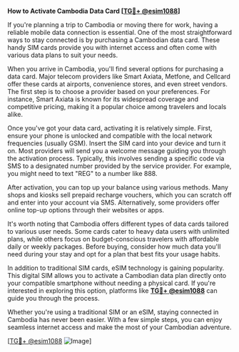 **How to Activate Cambodia Data Card [[TG💪+ @esim1088](https://t.me/s/esim1088)]**

If you're planning a trip to Cambodia or moving there for work, having a reliable mobile data connection is essential. One of the most straightforward ways to stay connected is by purchasing a Cambodian data card. These handy SIM cards provide you with internet access and often come with various data plans to suit your needs.

When you arrive in Cambodia, you'll find several options for purchasing a data card. Major telecom providers like Smart Axiata, Metfone, and Cellcard offer these cards at airports, convenience stores, and even street vendors. The first step is to choose a provider based on your preferences. For instance, Smart Axiata is known for its widespread coverage and competitive pricing, making it a popular choice among travelers and locals alike.

Once you've got your data card, activating it is relatively simple. First, ensure your phone is unlocked and compatible with the local network frequencies (usually GSM). Insert the SIM card into your device and turn it on. Most providers will send you a welcome message guiding you through the activation process. Typically, this involves sending a specific code via SMS to a designated number provided by the service provider. For example, you might need to text "REG" to a number like 888.

After activation, you can top up your balance using various methods. Many shops and kiosks sell prepaid recharge vouchers, which you can scratch off and enter into your account via SMS. Alternatively, some providers offer online top-up options through their websites or apps.

It's worth noting that Cambodia offers different types of data cards tailored to various user needs. Some cards cater to heavy data users with unlimited plans, while others focus on budget-conscious travelers with affordable daily or weekly packages. Before buying, consider how much data you'll need during your stay and opt for a plan that best fits your usage habits.

In addition to traditional SIM cards, eSIM technology is gaining popularity. This digital SIM allows you to activate a Cambodian data plan directly onto your compatible smartphone without needing a physical card. If you're interested in exploring this option, platforms like **[TG💪+ @esim1088](https://t.me/s/esim1088)** can guide you through the process.

Whether you're using a traditional SIM or an eSIM, staying connected in Cambodia has never been easier. With a few simple steps, you can enjoy seamless internet access and make the most of your Cambodian adventure.

[[TG💪+ @esim1088](https://t.me/s/esim1088) ![Image](https://i.postimg.cc/Y0z9fWf4/image.png)]